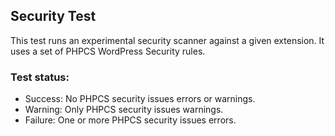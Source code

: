 ## Security Test

This test runs an experimental security scanner against a given extension. It uses a set of PHPCS WordPress Security rules.

### Test status:
- Success: No PHPCS security issues errors or warnings.
- Warning: Only PHPCS security issues warnings.
- Failure: One or more PHPCS security issues errors.
